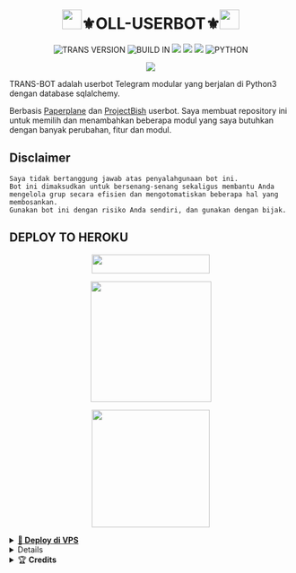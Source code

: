 <h1 align="center"><img src="./resources/oie_711285YN125u1s.gif" width="35px">⚜️OLL-USERBOT⚜️<img src="./resources/oie_711285YN125u1s.gif" width="35px"></h1>
<p align="center">
    <img alt="TRANS VERSION" src="https://img.shields.io/badge/TRANS%20VERSION-4.+-brightgreen"/>
    <img alt="BUILD IN" src="https://img.shields.io/badge/BUILD%20-Last Day-brightgreen"/>
           <a href="https://travis-ci.com/RyuuXS/TRANS-BOT.svg?branch=main" /></a>
    <a href="https://github.com/RyuuXS/TRANS-BOT/network/members"> <img src="https://img.shields.io/github/forks/RyuuXS/TRANS-BOT?logo=github&style=for-the-badge" /></a>
    <a href="https://github.com/RyuuXS/TRANS-BOT"> <img src="https://img.shields.io/github/repo-size/RyuuXS/TRANS-BOT?logo=github&style=for-the-badge" /></a>
    <a href="https://pypi.org/project/Telethon/"> <img src="https://img.shields.io/pypi/v/telethon?label=telethon&logo=pypi&logoColor=white&style=for-the-badge" /></a>
    <img alt="PYTHON" src="https://img.shields.io/badge/PYTHON-v3.9.0-blue?style=for-the-badge&logo=appveyor"/>
   </p>

<p align="center">
  <img src="https://telegra.ph/file/ca011a5e1b5ba4d6c3b1e.jpg">
</p>

TRANS-BOT adalah userbot Telegram modular yang berjalan di Python3 dengan database sqlalchemy.

Berbasis [Paperplane](https://github.com/RaphielGang/Telegram-UserBot) dan [ProjectBish](https://github.com/adekmaulana/ProjectBish) userbot.
Saya membuat repository ini untuk memilih dan menambahkan beberapa modul yang saya butuhkan dengan banyak perubahan, fitur dan modul.

## Disclaimer

```
Saya tidak bertanggung jawab atas penyalahgunaan bot ini.
Bot ini dimaksudkan untuk bersenang-senang sekaligus membantu Anda
mengelola grup secara efisien dan mengotomatiskan beberapa hal yang membosankan.
Gunakan bot ini dengan risiko Anda sendiri, dan gunakan dengan bijak.
```
## DEPLOY TO HEROKU

<p align="center"><a href="https://telegram.dog/XTZ_HerokuBot?start=Unl1dVhTL1RSQU5TLUJPVCBtYWlu"> <img 
src="https://img.shields.io/badge/Deploy%20To%20Bot%20Heroku-blue?style=flat&logo=heroku" width="210" height="34.45" /></a></p>

<p align="center">
<a href="https://dashboard.heroku.com/new?template=https://github.com/OLLPROJECT/OLL-USERBOT"><img src="https://img.shields.io/badge/Deploy%20To%20Heroku-blueviolet?style=for-the-badge&logo=heroku" width="215""/</a>

<p align="center"><a href="https://t.me/RyuuString_bot"><img src="https://img.shields.io/badge/Generate%20String%20Session-blue?style=for-the-flat&logo=telegram" width="210" height"34.45" /</a></p>
    
</details>
 
<details><summary><b>🔗 Deploy di VPS</b></summary><br>
    
### REQUIREMENTS PACKAGE !
-  Update & upgrade VPS anda `sudo apt update && upgrade -y`
-  Install Git `sudo apt install git -y`
-  Install Python3 `sudo apt install python3`
-  Install PIP / PIP3 `sudo apt install python3-pip`
-  Install NodeJs 16.X `curl -fsSL https://deb.nodesource.com/setup_16.x | sudo bash -` then do `sudo apt install -y nodejs vim`
-  Install FFMPEG `sudo apt install tree wget2 p7zip-full jq ffmpeg wget git -y`
-  Install Chrome `wget https://dl.google.com/linux/direct/google-chrome-stable_current_amd64.deb` lalu ketik `sudo apt install ./google-chrome-stable_current_amd64.deb`

### Tutorial Deploy di VPS

-  `git clone https://github.com/RyuuXS/TRANS-BOT`
-  `cd TRANS-BOT`
-  `pip3 install -r requirements.txt`
-  `mv sample_config.env config.env`
-  edit config.env Anda dan isi VARS menggunakan `nano config.env` `CTRL + S ` untuk menyimpan VARS Anda, gunakan `CTRL + X` untuk keluar dan kembali ke direktori TRANS-BOT
-  lalu ketik `cd userbot`, ketik lagi `cd modules`, lalu ketik lagi `nano misc.py` hapus tulisan yang seperti ini"# ================= CONSTANT =================
HEROKU_APP = from_key(HEROKU_API_KEY).apps()[HEROKU_APP_NAME]
# ============================================"
-  Jika sudah siyap dan sudah hapus, lalu lanjut kembali ke direktori awal `cd` ketik `cd TRANS-BOT`
-  Buka SCRREN di VPS Anda `screen -S TRANS-BOT`
-  Kemudian gunakan perintah ini untuk menyebarkan Man-Userbot `python3 -m userbot`

</details>
   
<details>
    <summary> <b>Update and support</b></summary><br/>

<a href="https://t.me/Belajarbersamaryuu"><img src="https://img.shields.io/badge/Join-Channel%20Updates-purple.svg?style=for-the-badge&logo=Telegram"></a>
<a href="https://t.me/helpforRYUU"><img src="https://img.shields.io/badge/Join-Group%20Support-blue.svg?style=for-the-badge&logo=Telegram"></a>
</details>

<details>
    <summary>&#127942 <b>Credits</b></summary><br/>

#### Thanks To [Everyone](https://github.com/poocong/PocongUserbot/graphs/contributors) Who Has Helped Make This Userbot Awesome!
*   [AdekMaulana](https://github.com/adekmaulana) : ProjectBish
*   [RaphielGang](https://github.com/RaphielGang) : Paperplane
*   [TeamUltroid](https://github.com/TeamUltroid/Ultroid) :  UltroidUserbot
*   [BianSepang](https://github.com/BianSepang/WeebProject) : WeebProject
*   [Sandy1709](https://github.com/sandy1709/catuserbot) : CatUserbot
*   [X_ImFine](https://github.com/ximfine) :  XBot-REMIX
*   [Pocong](https://github.com/poocong/Pocong-Userbot) : Pocong-Userbot
*   [Risman](https://github.com/mrismanaziz/Man-Userbot) :  Man-Userbot
*   [Alvin](https://github.com/Zora24/Lord-Userbot) : Lord-Userbot

## License
Licensed under [Raphielscape Public License](https://github.com/RyuuXS/TRANS-BOT/blob/TRANS-BOT/LICENSE) - Version 1.d, February 2020
